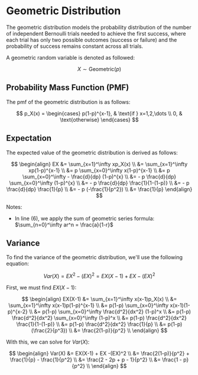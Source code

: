 # Geometric Distribution

The geometric distribution models the probability distribution of the number of independent Bernoulli trials needed to achieve the first success, where each trial has only two possible outcomes (success or failure) and the probability of success remains constant across all trials.

A geometric random variable is denoted as followed:

$$ X \sim \text{Geometric}(p) $$

## Probability Mass Function (PMF)

The pmf of the geometric distribution is as follows:

$$
p_X(x) =
\begin{cases}
p(1-p)^{x-1}, & \text{if } x=1,2,\dots \\
0, & \text{otherwise}
\end{cases}
$$

## Expectation

The expected value of the geometric distribution is derived as follows:

$$
\begin{align}
EX &= \sum_{x=1}^\infty xp_X(x) \\
&= \sum_{x=1}^\infty xp(1-p)^{x-1} \\
&= p \sum_{x=0}^\infty x(1-p)^{x-1} \\
&= p \sum_{x=0}^\infty - \frac{d}{dp} (1-p)^{x} \\
&= - p \frac{d}{dp} \sum_{x=0}^\infty (1-p)^{x} \\
&= - p \frac{d}{dp} \frac{1}{1-(1-p)} \\
&= - p \frac{d}{dp} \frac{1}{p} \\
&= - p (-\frac{1}{p^2}) \\
&= \frac{1}{p}
\end{align}
$$

Notes:
- In line (6), we apply the sum of geometric series formula: $\sum_{n=0}^\infty ar^n = \frac{a}{1-r}$ 

## Variance

To find the variance of the geometric distribution, we'll use the following equation:

$$ Var(X) = EX^2 - (EX)^2 = EX(X-1) + EX -(EX)^2 $$

First, we must find $EX(X-1)$:

$$
\begin{align}
EX(X-1) &= \sum_{x=1}^\infty x(x-1)p_X(x) \\
&= \sum_{x=1}^\infty x(x-1)p(1-p)^{x-1} \\
&= p(1-p) \sum_{x=0}^\infty x(x-1)(1-p)^{x-2} \\
&= p(1-p) \sum_{x=0}^\infty \frac{d^2}{dx^2} (1-p)^x \\
&= p(1-p) \frac{d^2}{dx^2} \sum_{x=0}^\infty (1-p)^x \\
&= p(1-p) \frac{d^2}{dx^2} \frac{1}{1-(1-p)} \\
&= p(1-p) \frac{d^2}{dx^2} \frac{1}{p} \\
&= p(1-p) (\frac{2}{p^3}) \\
&= \frac{2(1-p)}{p^2} \\
\end{align}
$$

With this, we can solve for $Var(X)$:

$$
\begin{align}
Var(X) &= EX(X-1) + EX -(EX)^2 \\
&= \frac{2(1-p)}{p^2} + \frac{1}{p} - \frac{1}{p^2} \\
&= \frac{2 - 2p + p - 1}{p^2} \\
&= \frac{1 - p}{p^2} \\
\end{align}
$$